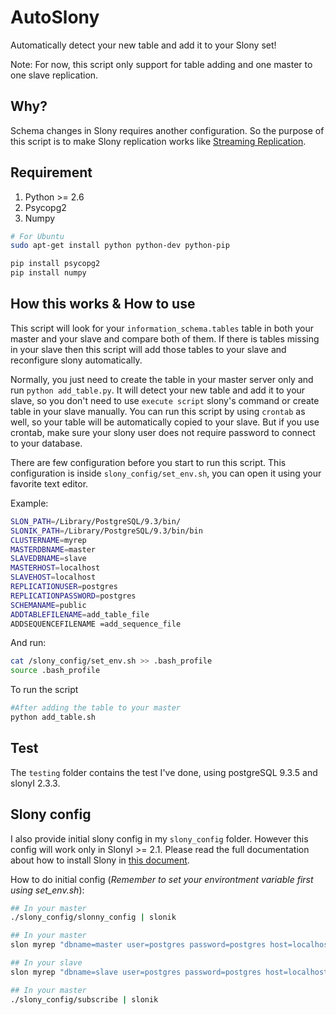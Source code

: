 AutoSlony
=========

Automatically detect your new table and add it to your Slony set!

Note: For now, this script only support for table adding and one master to one slave replication.

Why?
---------
Schema changes in Slony requires another configuration. So the purpose of this script is to make Slony replication works like [Streaming Replication](https://wiki.postgresql.org/wiki/Streaming_Replication).

Requirement
----------
1. Python >= 2.6
2. Psycopg2
3. Numpy

```bash
# For Ubuntu 
sudo apt-get install python python-dev python-pip

pip install psycopg2
pip install numpy
```

How this works & How to use
---------
This script will look for your `information_schema.tables` table in both your master and your slave and compare both of them. If there is tables missing in your slave then this script will add those tables to your slave and reconfigure slony automatically. 

Normally, you just need to create the table in your master server only and run `python add_table.py`. It will detect your new table and add it to your slave, so you don't need to use `execute script` slony's command or create table in your slave manually.
You can run this script by using `crontab` as well, so your table will be automatically copied to your slave. But if you use crontab, make sure your slony user does not require password to connect to your database.

There are few configuration before you start to run this script. This configuration is inside `slony_config/set_env.sh`, you can open it using your favorite text editor.

Example:

```bash
SLON_PATH=/Library/PostgreSQL/9.3/bin/ 
SLONIK_PATH=/Library/PostgreSQL/9.3/bin/bin
CLUSTERNAME=myrep
MASTERDBNAME=master
SLAVEDBNAME=slave
MASTERHOST=localhost
SLAVEHOST=localhost
REPLICATIONUSER=postgres
REPLICATIONPASSWORD=postgres 
SCHEMANAME=public
ADDTABLEFILENAME=add_table_file
ADDSEQUENCEFILENAME =add_sequence_file
```

And run:

```bash
cat /slony_config/set_env.sh >> .bash_profile
source .bash_profile
```

To run the script

```bash
#After adding the table to your master
python add_table.sh
```

Test
-------
The `testing` folder contains the test I've done, using postgreSQL 9.3.5 and slonyI 2.3.3.

Slony config
-------
I also provide initial slony config in my `slony_config` folder. However this config will work only in SlonyI >= 2.1. Please read the full documentation about how to install Slony in [this document](http://slony.info/documentation/).

How to do initial config (_Remember to set your environtment variable first using set_env.sh_):

```bash
## In your master
./slony_config/slonny_config | slonik 

## In your master
slon myrep "dbname=master user=postgres password=postgres host=localhost" > /dev/null 2>&1

## In your slave
slon myrep "dbname=slave user=postgres password=postgres host=localhost" > /dev/null 2>&1

## In your master 
./slony_config/subscribe | slonik 
```
